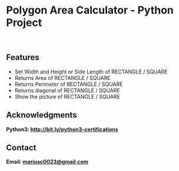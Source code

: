 <h1>Polygon Area Calculator - Python Project</h1>
<br>
<h2>Features</h2>
<ul>
    <li> Set Width and Height or Side Length of RECTANGLE / SQUARE</li>
    <li>Returns Area of RECTANGLE / SQUARE </li>
    <li>Returns Perimeter of RECTANGLE / SQUARE</li>
    <li>Returns diagonal of RECTANGLE / SQUARE</li>
    <li>Show the picture of RECTANGLE / SQUARE</li>
    
</ul>


<h2>Acknowledgments</h2>

<b> Python3: http://bit.ly/python3-certifications <b>
<br>


<h2>Contact</h2>

<b> Email: mariusc0023@gmail.com </b>
